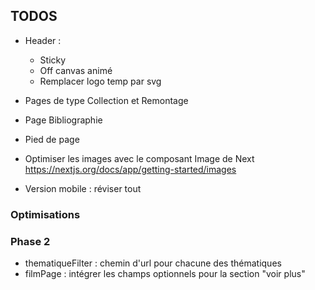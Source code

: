 ## TODOS 

- Header : 
	- Sticky
	- Off canvas animé
	- Remplacer logo temp par svg
	
- Pages de type Collection et Remontage

- Page Bibliographie
	
- Pied de page 
	
- Optimiser les images avec le composant Image de Next https://nextjs.org/docs/app/getting-started/images

- Version mobile : réviser tout


### Optimisations

### Phase 2
- thematiqueFilter : chemin d'url pour chacune des thématiques
- filmPage : intégrer les champs optionnels pour la section "voir plus" 